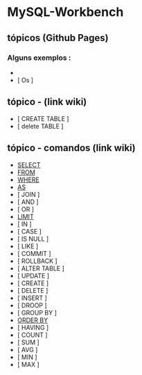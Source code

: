 # MySQL-Workbench
 
 
<!---
<strong> Os significados dos logotipos :</strong>
|Descrição | Logotipo   |
|:--: |:--:|
| Projeto em desenvolvimento    |  🛑  |
| Meus projetos Favoritos | :heart: |
| Código Fonte - local do repositório | ☕|
--->

## tópicos (Github Pages) 
### Alguns exemplos : 
* [  ]()
* [ Os ]

## tópico -  (link wiki)  
* [ CREATE TABLE ]
* [ delete TABLE ]

## tópico - comandos (link wiki)  
* [ SELECT ](https://github.com/LeandroPereira2603/MySQL-Workbench/wiki/SELECT)
* [ FROM ](https://github.com/LeandroPereira2603/MySQL-Workbench/wiki/FROM)
* [ WHERE ](https://github.com/LeandroPereira2603/MySQL-Workbench/wiki/WHERE)
* [ AS ](https://github.com/LeandroPereira2603/MySQL-Workbench/wiki/AS)
* [ JOIN ]
* [ AND ]
* [ OR ]
* [ LIMIT ](https://github.com/LeandroPereira2603/MySQL-Workbench/wiki/LIMITE)
* [ IN ]
* [ CASE ]
* [ IS NULL ]
* [ LIKE ]
* [ COMMIT ]
* [ ROLLBACK ]
* [ ALTER TABLE ]
* [ UPDATE ]
* [ CREATE ]
* [ DELETE ]
* [ INSERT ]
* [ DROOP ]
* [ GROUP BY ]
* [ ORDER BY ](https://github.com/LeandroPereira2603/MySQL-Workbench/wiki/ORDER-BY)
* [ HAVING ]
* [ COUNT ]
* [ SUM ]
* [ AVG ]
* [ MIN ]
* [ MAX ]
